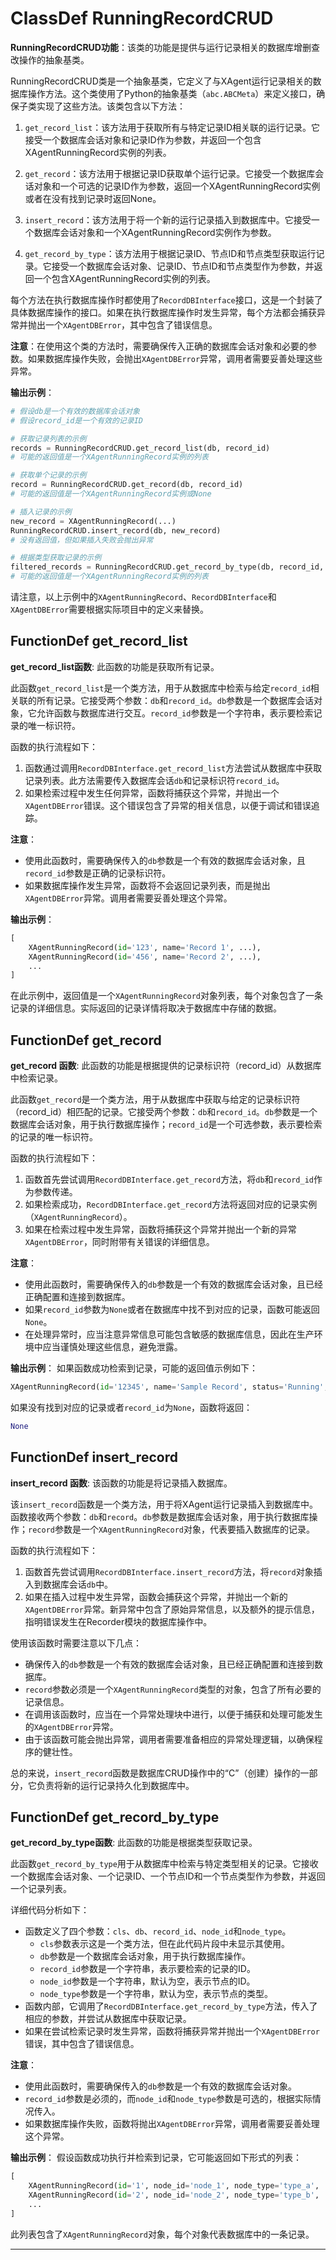 # ClassDef RunningRecordCRUD
**RunningRecordCRUD功能**：该类的功能是提供与运行记录相关的数据库增删查改操作的抽象基类。

RunningRecordCRUD类是一个抽象基类，它定义了与XAgent运行记录相关的数据库操作方法。这个类使用了Python的抽象基类（`abc.ABCMeta`）来定义接口，确保子类实现了这些方法。该类包含以下方法：

1. `get_record_list`：该方法用于获取所有与特定记录ID相关联的运行记录。它接受一个数据库会话对象和记录ID作为参数，并返回一个包含XAgentRunningRecord实例的列表。

2. `get_record`：该方法用于根据记录ID获取单个运行记录。它接受一个数据库会话对象和一个可选的记录ID作为参数，返回一个XAgentRunningRecord实例或者在没有找到记录时返回None。

3. `insert_record`：该方法用于将一个新的运行记录插入到数据库中。它接受一个数据库会话对象和一个XAgentRunningRecord实例作为参数。

4. `get_record_by_type`：该方法用于根据记录ID、节点ID和节点类型获取运行记录。它接受一个数据库会话对象、记录ID、节点ID和节点类型作为参数，并返回一个包含XAgentRunningRecord实例的列表。

每个方法在执行数据库操作时都使用了`RecordDBInterface`接口，这是一个封装了具体数据库操作的接口。如果在执行数据库操作时发生异常，每个方法都会捕获异常并抛出一个`XAgentDBError`，其中包含了错误信息。

**注意**：在使用这个类的方法时，需要确保传入正确的数据库会话对象和必要的参数。如果数据库操作失败，会抛出`XAgentDBError`异常，调用者需要妥善处理这些异常。

**输出示例**：
```python
# 假设db是一个有效的数据库会话对象
# 假设record_id是一个有效的记录ID

# 获取记录列表的示例
records = RunningRecordCRUD.get_record_list(db, record_id)
# 可能的返回值是一个XAgentRunningRecord实例的列表

# 获取单个记录的示例
record = RunningRecordCRUD.get_record(db, record_id)
# 可能的返回值是一个XAgentRunningRecord实例或None

# 插入记录的示例
new_record = XAgentRunningRecord(...)
RunningRecordCRUD.insert_record(db, new_record)
# 没有返回值，但如果插入失败会抛出异常

# 根据类型获取记录的示例
filtered_records = RunningRecordCRUD.get_record_by_type(db, record_id, node_id="", node_type="")
# 可能的返回值是一个XAgentRunningRecord实例的列表
```

请注意，以上示例中的`XAgentRunningRecord`、`RecordDBInterface`和`XAgentDBError`需要根据实际项目中的定义来替换。
## FunctionDef get_record_list
**get_record_list函数**: 此函数的功能是获取所有记录。

此函数`get_record_list`是一个类方法，用于从数据库中检索与给定`record_id`相关联的所有记录。它接受两个参数：`db`和`record_id`。`db`参数是一个数据库会话对象，它允许函数与数据库进行交互。`record_id`参数是一个字符串，表示要检索记录的唯一标识符。

函数的执行流程如下：
1. 函数通过调用`RecordDBInterface.get_record_list`方法尝试从数据库中获取记录列表。此方法需要传入数据库会话`db`和记录标识符`record_id`。
2. 如果检索过程中发生任何异常，函数将捕获这个异常，并抛出一个`XAgentDBError`错误。这个错误包含了异常的相关信息，以便于调试和错误追踪。

**注意**：
- 使用此函数时，需要确保传入的`db`参数是一个有效的数据库会话对象，且`record_id`参数是正确的记录标识符。
- 如果数据库操作发生异常，函数将不会返回记录列表，而是抛出`XAgentDBError`异常。调用者需要妥善处理这个异常。

**输出示例**：
```python
[
    XAgentRunningRecord(id='123', name='Record 1', ...),
    XAgentRunningRecord(id='456', name='Record 2', ...),
    ...
]
```
在此示例中，返回值是一个`XAgentRunningRecord`对象列表，每个对象包含了一条记录的详细信息。实际返回的记录详情将取决于数据库中存储的数据。
## FunctionDef get_record
**get_record 函数**: 此函数的功能是根据提供的记录标识符（record_id）从数据库中检索记录。

此函数`get_record`是一个类方法，用于从数据库中获取与给定的记录标识符（record_id）相匹配的记录。它接受两个参数：`db`和`record_id`。`db`参数是一个数据库会话对象，用于执行数据库操作；`record_id`是一个可选参数，表示要检索的记录的唯一标识符。

函数的执行流程如下：
1. 函数首先尝试调用`RecordDBInterface.get_record`方法，将`db`和`record_id`作为参数传递。
2. 如果检索成功，`RecordDBInterface.get_record`方法将返回对应的记录实例（`XAgentRunningRecord`）。
3. 如果在检索过程中发生异常，函数将捕获这个异常并抛出一个新的异常`XAgentDBError`，同时附带有关错误的详细信息。

**注意**：
- 使用此函数时，需要确保传入的`db`参数是一个有效的数据库会话对象，且已经正确配置和连接到数据库。
- 如果`record_id`参数为`None`或者在数据库中找不到对应的记录，函数可能返回`None`。
- 在处理异常时，应当注意异常信息可能包含敏感的数据库信息，因此在生产环境中应当谨慎处理这些信息，避免泄露。

**输出示例**：
如果函数成功检索到记录，可能的返回值示例如下：
```python
XAgentRunningRecord(id='12345', name='Sample Record', status='Running', ...)
```
如果没有找到对应的记录或者`record_id`为`None`，函数将返回：
```python
None
```
## FunctionDef insert_record
**insert_record 函数**: 该函数的功能是将记录插入数据库。

该`insert_record`函数是一个类方法，用于将XAgent运行记录插入到数据库中。函数接收两个参数：`db`和`record`。`db`参数是数据库会话对象，用于执行数据库操作；`record`参数是一个`XAgentRunningRecord`对象，代表要插入数据库的记录。

函数的执行流程如下：
1. 函数首先尝试调用`RecordDBInterface.insert_record`方法，将`record`对象插入到数据库会话`db`中。
2. 如果在插入过程中发生异常，函数会捕获这个异常，并抛出一个新的`XAgentDBError`异常。新异常中包含了原始异常信息，以及额外的提示信息，指明错误发生在Recorder模块的数据库操作中。

使用该函数时需要注意以下几点：
- 确保传入的`db`参数是一个有效的数据库会话对象，且已经正确配置和连接到数据库。
- `record`参数必须是一个`XAgentRunningRecord`类型的对象，包含了所有必要的记录信息。
- 在调用该函数时，应当在一个异常处理块中进行，以便于捕获和处理可能发生的`XAgentDBError`异常。
- 由于该函数可能会抛出异常，调用者需要准备相应的异常处理逻辑，以确保程序的健壮性。

总的来说，`insert_record`函数是数据库CRUD操作中的“C”（创建）操作的一部分，它负责将新的运行记录持久化到数据库中。
## FunctionDef get_record_by_type
**get_record_by_type函数**: 此函数的功能是根据类型获取记录。

此函数`get_record_by_type`用于从数据库中检索与特定类型相关的记录。它接收一个数据库会话对象、一个记录ID、一个节点ID和一个节点类型作为参数，并返回一个记录列表。

详细代码分析如下：
- 函数定义了四个参数：`cls`、`db`、`record_id`、`node_id`和`node_type`。
  - `cls`参数表示这是一个类方法，但在此代码片段中未显示其使用。
  - `db`参数是一个数据库会话对象，用于执行数据库操作。
  - `record_id`参数是一个字符串，表示要检索的记录的ID。
  - `node_id`参数是一个字符串，默认为空，表示节点的ID。
  - `node_type`参数是一个字符串，默认为空，表示节点的类型。
- 函数内部，它调用了`RecordDBInterface.get_record_by_type`方法，传入了相应的参数，并尝试从数据库中获取记录。
- 如果在尝试检索记录时发生异常，函数将捕获异常并抛出一个`XAgentDBError`错误，其中包含了错误信息。

**注意**：
- 使用此函数时，需要确保传入的`db`参数是一个有效的数据库会话对象。
- `record_id`参数是必须的，而`node_id`和`node_type`参数是可选的，根据实际情况传入。
- 如果数据库操作失败，函数将抛出`XAgentDBError`异常，调用者需要妥善处理这个异常。

**输出示例**：
假设函数成功执行并检索到记录，它可能返回如下形式的列表：
```python
[
    XAgentRunningRecord(id='1', node_id='node_1', node_type='type_a', ...),
    XAgentRunningRecord(id='2', node_id='node_2', node_type='type_b', ...),
    ...
]
```
此列表包含了`XAgentRunningRecord`对象，每个对象代表数据库中的一条记录。
***
